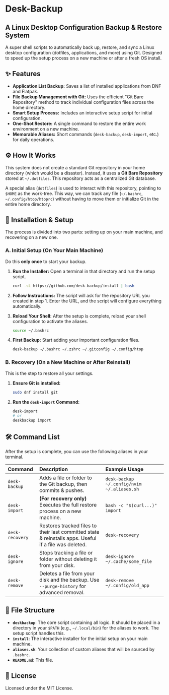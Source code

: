 # Desk-Backup

## A Linux Desktop Configuration Backup & Restore System

A super shell scripts to automatically back up, restore, and sync a Linux desktop configuration (dotfiles, applications, and more) using Git. Designed to speed up the setup process on a new machine or after a fresh OS install.

## ✨ Features

-   **Application List Backup:** Saves a list of installed applications from DNF and Flatpak.
-   **File Backup Management with Git:** Uses the efficient "Git Bare Repository" method to track individual configuration files across the home directory.
-   **Smart Setup Process:** Includes an interactive setup script for initial configuration.
-   **One-Shot Restore:** A single command to restore the entire work environment on a new machine.
-   **Memorable Aliases:** Short commands (`desk-backup`, `desk-import`, etc.) for daily operations.

## ⚙️ How It Works

This system does not create a standard Git repository in your home directory (which would be a disaster). Instead, it uses a **Git Bare Repository** stored at `~/.dotfiles`. This repository acts as a centralized Git database.

A special alias (`dotfiles`) is used to interact with this repository, pointing to `$HOME` as the work-tree. This way, we can track any file (`~/.bashrc`, `~/.config/htop/htoprc`) without having to move them or initialize Git in the entire home directory.

## 🚀 Installation & Setup

The process is divided into two parts: setting up on your main machine, and recovering on a new one.

### A. Initial Setup (On Your Main Machine)

Do this **only once** to start your backup.
1. **Run the Installer:** Open a terminal in that directory and run the setup script.

    ```bash
    curl -sL https://github.com/desk-backup/install | bash
    ```
2.  **Follow Instructions:** The script will ask for the repository URL you created in step 1. Enter the URL, and the script will configure everything automatically.
3.  **Reload Your Shell:** After the setup is complete, reload your shell configuration to activate the aliases.
    ```bash
    source ~/.bashrc
    ```
4.  **First Backup:** Start adding your important configuration files.
    ```bash
    desk-backup ~/.bashrc ~/.zshrc ~/.gitconfig ~/.config/htop
    ```

### B. Recovery (On a New Machine or After Reinstall)

This is the step to restore all your settings.

1.  **Ensure Git is installed:**
    ```bash
    sudo dnf install git
    ```
2.  **Run the `desk-import` Command:**
    ```bash
    desk-import 
    # or
    deskbackup import
    ```

## 🛠️ Command List

After the setup is complete, you can use the following aliases in your terminal.

| Command         | Description                                                                                          | Example Usage                                   |
| :-------------- | :--------------------------------------------------------------------------------------------------- | :---------------------------------------------- |
| `desk-backup`   | Adds a file or folder to the Git backup, then commits & pushes.                                      | `desk-backup ~/.config/nvim ~/.aliases.sh`      |
| `desk-import`   | **(For recovery only)** Executes the full restore process on a new machine.                          | `bash -c "$(curl...)" import`                   |
| `desk-recovery` | Restores tracked files to their last committed state & reinstalls apps. Useful if a file was deleted. | `desk-recovery`                                 |
| `desk-ignore`   | Stops tracking a file or folder without deleting it from your disk.                                  | `desk-ignore ~/.cache/some_file`                |
| `desk-remove`   | Deletes a file from your disk and the backup. Use `--purge-history` for advanced removal.            | `desk-remove ~/.config/old_app`                 |

## 📂 File Structure

-   **`deskbackup`**: The core script containing all logic. It should be placed in a directory in your `$PATH` (e.g., `~/.local/bin`) for the aliases to work. The setup script handles this.
-   **`install`**: The interactive installer for the initial setup on your main machine.
-   **`aliases.sh`**: Your collection of custom aliases that will be sourced by `.bashrc`.
-   **`README.md`**: This file.

## 📜 License

Licensed under the MIT License.